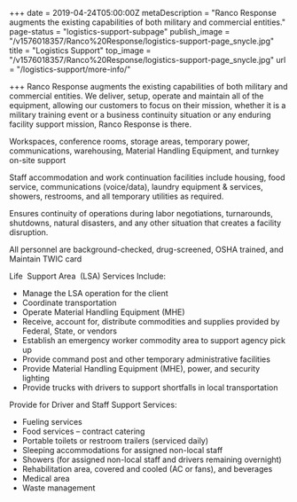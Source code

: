 +++
date = 2019-04-24T05:00:00Z
metaDescription = "Ranco Response augments the existing capabilities of both military and commercial entities."
page-status = "logistics-support-subpage"
publish_image = "/v1576018357/Ranco%20Response/logistics-support-page_snycle.jpg"
title = "Logistics Support"
top_image = "/v1576018357/Ranco%20Response/logistics-support-page_snycle.jpg"
url = "/logistics-support/more-info/"

+++
Ranco Response augments the existing capabilities of both military and commercial entities. We deliver, setup, operate and maintain all of the equipment, allowing our customers to focus on their mission, whether it is a military training event or a business continuity situation or any enduring facility support mission, Ranco Response is there.

Workspaces, conference rooms, storage areas, temporary power, communications, warehousing, Material Handling Equipment, and turnkey on-site support

Staff accommodation and work continuation facilities include housing, food service, communications (voice/data), laundry equipment & services, showers, restrooms, and all temporary utilities as required.

Ensures continuity of operations during labor negotiations, turnarounds, shutdowns, natural disasters, and any other situation that creates a facility disruption.

All personnel are background-checked, drug-screened, OSHA trained, and Maintain TWIC card

Life  Support Area  (LSA) Services Include:

* Manage the LSA operation for the client
* Coordinate transportation
* Operate Material Handling Equipment (MHE)
* Receive, account for, distribute commodities and supplies provided by Federal, State, or vendors
* Establish an emergency worker commodity area to support agency pick up
* Provide command post and other temporary administrative facilities
* Provide Material Handling Equipment (MHE), power, and security lighting
* Provide trucks with drivers to support shortfalls in local transportation

Provide for Driver and Staff Support Services:

* Fueling services
* Food services – contract catering
* Portable toilets or restroom trailers (serviced daily)
* Sleeping accommodations for assigned non-local staff
* Showers (for assigned non-local staff and drivers remaining overnight)
* Rehabilitation area, covered and cooled (AC or fans), and beverages
* Medical area
* Waste management